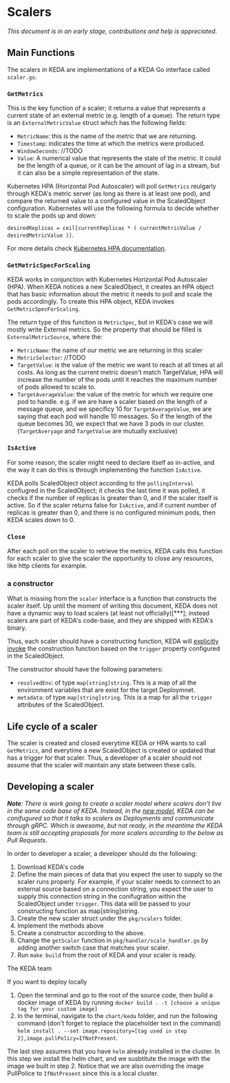 # Scalers 
_This document is in an early stage, contributions and help is appreciated_.

## Main Functions

The scalers in KEDA are implementations of a KEDA Go interface called `scaler.go`. 

### `GetMetrics`

This is the key function of a scaler; it returns a value that represents a current state of an external metric (e.g. length of a queue). The return type is an `ExternalMetricValue` struct which has the following fields:
- `MetricName`: this is the name of the metric that we are returning.
- `Timestamp`: indicates the time at which the metrics were produced.
- `WindowSeconds`: //TODO 
- `Value`: A numerical value that represents the state of the metric. It could be the length of a queue, or it can be the amount of lag in a stream, but it can also be a simple representation of the state.

Kubernetes HPA (Horizontal Pod Autoscaler) will poll `GetMetrics` reulgarly through KEDA's metric server (as long as there is at least one pod), and compare the returned value to a configured value in the ScaledObject configuration. Kubernetes will use the following formula to decide whether to scale the pods up and down:  

`desiredReplicas = ceil[currentReplicas * ( currentMetricValue / desiredMetricValue )]`. 

For more details check [Kubernetes HPA documentation](https://kubernetes.io/docs/tasks/run-application/horizontal-pod-autoscale/).

### `GetMetricSpecForScaling`

KEDA works in conjunction with Kubernetes Horizontal Pod Autoscaler (HPA). When KEDA notices a new ScaledObject, it creates an HPA object that has basic information about the metric it needs to poll and scale the pods accordingly. To create this HPA object, KEDA invokes `GetMetricSpecForScaling`.

The return type of this function is `MetricSpec`, but in KEDA's case we will mostly write External metrics. So the property that should be filled is `ExternalMetricSource`, where the:
- `MetricName`: the name of our metric we are returning in this scaler
- `MetricSelector`: //TODO
- `TargetValue`: is the value of the metric we want to reach at all times at all costs. As long as the current metric doesn't match TargetValue, HPA will increase the number of the pods until it reaches the maximum number of pods allowed to scale to.
- `TargetAverageValue`: the value of the metric for which we require one pod to handle. e.g. if we are have a scaler based on the length of a message queue, and we specificy 10 for `TargetAverageValue`, we are saying that each pod will handle 10 messages. So if the length of the queue becomes 30, we expect that we have 3 pods in our cluster. (`TargetAveryage` and `TargetValue` are mutually exclusive)

### `IsActive`

For some reason, the scaler might need to declare itself as in-active, and the way it can do this is through implementing the function `IsActive`. 

KEDA polls ScaledObject object according to the `pollingInterval` confiugred in the ScaledObject; it checks the last time it was polled, it checks if the number of replicas is greater than 0, and if the scaler itself is active. So if the scaler returns false for `IsActive`, and if current number of replicas is greater than 0, and there is no configured minimum pods, then KEDA scales down to 0.

### `Close`
After each poll on the scaler to retrieve the metrics, KEDA calls this function for each scaler to give the scaler the opportunity to close any resources, like http clients for example.

### a constructor
What is missing from the `scaler` interface is a function that constructs the scaler itself. Up until the moment of writing this document, KEDA does not have a dynamic way to load scalers (at least not officially)[***]; instead scalers are part of KEDA's code-base, and they are shipped with KEDA's binary. 

Thus, each scaler should have a constructing function, KEDA will [explicitly invoke](https://github.com/kedacore/keda/blob/4d0cf5ef09ef348cf3a158634910f00741ae5258/pkg/handler/scale_handler.go#L565) the construction function based on the `trigger` property configured in the ScaledObject.

The constructor should have the following parameters:

- `resolvedEnv`: of type `map[string]string`. This is a map of all the environment variables that are exist for the target Deploymnet.
- `metadata`: of type `map[string]string`. This is a map for all the `trigger` attributes of the ScaledObject.


## Life cycle of a scaler

The scaler is created and closed everytime KEDA or HPA wants to call `GetMetrics`, and everytime a new ScaledObject is created or updated that has a trigger for that scaler. Thus, a developer of a scaler should not assume that the scaler will maintain any state between these calls.

## Developing a scaler

***Note**: There is work going to create a scaler model where scalers don't live in the same code base of KEDA. Instead, in the [new model](***), KEDA can be conifugured so that it talks to scalers as Deployments and communicate through gRPC. Which is awesome, but not ready, in the meantime the KEDA team is still accepting proposals for more scalers according to the below as Pull Requests.*

In order to developer a scaler, a developer should do the following:
1. Download KEDA's code
2. Define the main pieces of data that you expect the user to supply so the scaler runs properly. For example, if your scaler needs to connect to an external source based on a connection string, you expect the user to supply this connection string in the conifugration within the ScaledObject under `trigger`. This data will be passed to your constructing function as map[string]string.
2. Create the new scaler struct under the `pkg/scalers` folder.
3. Implement the methods above
3. Create a constructor according to the above.
4. Change the `getScaler` function in `pkg/handler/scale_handler.go` by adding another switch case that matches your scaler.
5. Run `make build` from the root of KEDA and your scaler is ready.

The KEDA team 

If you want to deploy locally 
1. Open the terminal and go to the root of the source code, then build a docker image of KEDA by running `docker build . -t [choose a unique tag for your custom image]`
2. In the terminal, navigate to the `chart/keda` folder, and run the following command (don't forget to replace the placeholder text in the command) `helm install . --set image.repository=[tag used in step 2],image.pullPolicy=IfNotPresent`.

The last step assumes that you have `helm` already installed in the cluster. In this step we install the helm chart, and we susbtitute the image with the image we built in step 2. Notice that we are also overriding the image PullPolice to `IfNotPresent` since this is a local cluster.

